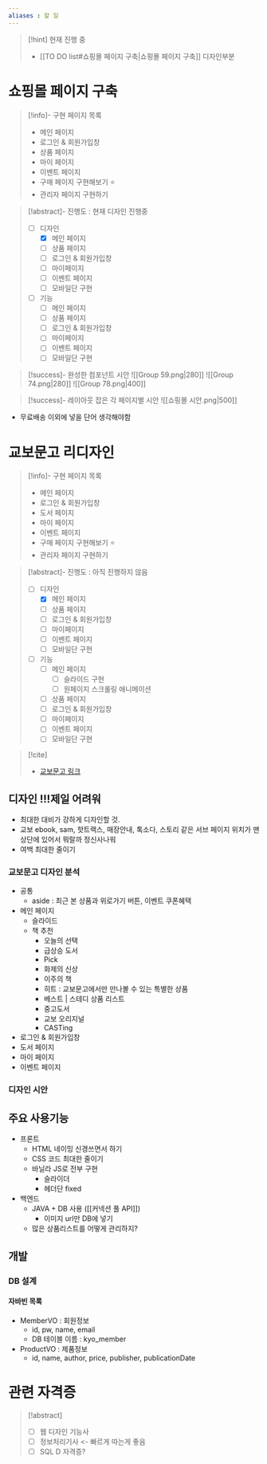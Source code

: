 ```yaml
---
aliases : 할 일
---
```


>[!hint] 현재 진행 중
>- [[TO DO list#쇼핑몰 페이지 구축|쇼핑몰 페이지 구축]] 디자인부분



# 쇼핑몰 페이지 구축
>[!info]- 구현 페이지 목록
> - 메인 페이지
> - 로그인 & 회원가입창
> - 상품 페이지
> - 마이 페이지
> - 이벤트 페이지
> - 구매 페이지 구현해보기 ⭐
> - 관리자 페이지 구현하기

>[!abstract]- 진행도 : 현재 디자인 진행중
> - [ ] 디자인
> 	- [x] 메인 페이지
> 	- [ ] 상품 페이지
> 	- [ ] 로그인 & 회원가입창 
> 	- [ ]  마이페이지
> 	- [ ] 이벤트 페이지
> 	- [ ] 모바일단 구현
> - [ ] 기능
> 	- [ ] 메인 페이지
> 	- [ ] 상품 페이지
> 	- [ ] 로그인 & 회원가입창 
> 	- [ ]  마이페이지
> 	- [ ] 이벤트 페이지
> 	- [ ] 모바일단 구현

>[!success]- 완성한 컴포넌트 시안
>![[Group 59.png|280]] ![[Group 74.png|280]]
> ![[Group 78.png|400]]

>[!success]- 레이아웃 잡은 각 페이지별 시안
> ![[쇼핑몰 시안.png|500]]
- 무료배송 이외에 넣을 단어 생각해야함

# 교보문고 리디자인
>[!info]- 구현 페이지 목록
> - 메인 페이지
> - 로그인 & 회원가입창
> - 도서 페이지
> - 마이 페이지
> - 이벤트 페이지
> - 구매 페이지 구현해보기 ⭐
> - 관리자 페이지 구현하기

>[!abstract]- 진행도 : 아직 진행하지 않음
> - [ ] 디자인
> 	- [x] 메인 페이지
> 	- [ ] 상품 페이지
> 	- [ ] 로그인 & 회원가입창 
> 	- [ ]  마이페이지
> 	- [ ] 이벤트 페이지
> 	- [ ] 모바일단 구현
> - [ ] 기능
> 	- [ ] 메인 페이지
> 		- [ ] 슬라이드 구현
> 		- [ ] 원페이지 스크롤링 애니메이션
> 	- [ ] 상품 페이지
> 	- [ ] 로그인 & 회원가입창 
> 	- [ ]  마이페이지
> 	- [ ] 이벤트 페이지
> 	- [ ] 모바일단 구현

>[!cite]
 >- [교보문고 링크](https://www.kyobobook.co.kr/)

## 디자인 !!!제일 어려워
- 최대한 대비가 강하게 디자인할 것.
- 교보 ebook, sam, 핫트랙스, 매장안내, 톡소다, 스토리 같은 서브 페이지 위치가 맨 상단에 있어서 뭐랄까 정신사나워
- 여백 최대한 줄이기
### 교보문고 디자인 분석
- 공통
	- aside : 최근 본 상품과 위로가기 버튼, 이벤트 쿠폰혜택
- 메인 페이지
	- 슬라이드
	- 책 추천 
		- 오늘의 선택
		- 급상승 도서
		- Pick
		- 화제의 신상
		- 이주의 책
		- 히트 : 교보문고에서만 만나볼 수 있는 특별한 상품
		- 베스트 | 스테디 상품 리스트
		- 중고도서 
		- 교보 오리지널
		- CASTing
- 로그인 & 회원가입창
- 도서 페이지
- 마이 페이지
- 이벤트 페이지

### 디자인 시안



## 주요 사용기능
- 프론트
	- HTML 네이밍 신경쓰면서 하기
	- CSS 코드 최대한 줄이기
	- 바닐라 JS로 전부 구현
		- 슬라이더
		- 헤더단 fixed
- 백엔드
	- JAVA + DB 사용 ([[커넥션 풀 API]])
		- 이미지 url만 DB에 넣기
	- 많은 상품리스트를 어떻게 관리하지?

## 개발
### DB 설계
#### 자바빈 목록
- MemberVO : 회원정보
	- id, pw, name, email
	- DB 테이블 이름 : kyo_member
- ProductVO : 제품정보
	- id, name, author, price, publisher, publicationDate



# 관련 자격증
>[!abstract]
> - [ ] 웹 디자인 기능사
> - [ ] 정보처리기사 <- 빠르게 따는게 좋음
> - [ ] SQL D 자격증?
